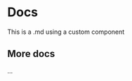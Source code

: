 <script setup>
import AllCountry from './.vitepress/components/AllCountry.vue'
</script>

# Docs

This is a .md using a custom component

<AllCountry />

## More docs

...
